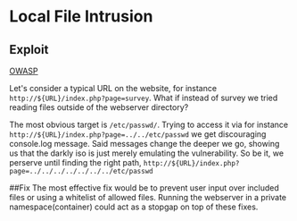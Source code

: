 # Local File Intrusion

## Exploit
[OWASP](https://owasp.org/www-project-web-security-testing-guide/v42/4-Web_Application_Security_Testing/07-Input_Validation_Testing/11.1-Testing_for_Local_File_Inclusion)

Let's consider a typical URL on the website, for instance `http://${URL}/index.php?page=survey`. What if instead of survey we tried reading files outside of the webserver directory?

The most obvious target is `/etc/passwd/`. Trying to access it via for instance `http://${URL}/index.php?page=../../etc/passwd` we get discouraging console.log message. Said messages change the deeper we go, showing us that the darkly iso is just merely emulating the vulnerability. So be it, we perserve until finding the right path, `http://${URL}/index.php?page=../../../../../../../etc/passwd`

##Fix
The most effective fix would be to prevent user input over included files or using a whitelist of allowed files. Running the webserver in a private namespace(container) could act as a stopgap on top of these fixes.
